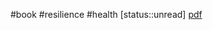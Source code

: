 #book #resilience #health
[status::unread]
[pdf](/Data/Books/[Murray_Dickson]_Where_There_Is_No_Dentist(z-lib.org).pdf)